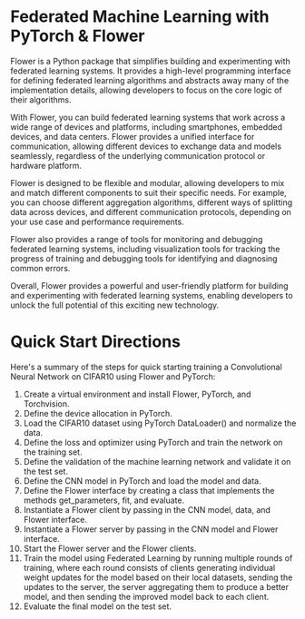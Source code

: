 # Federated Machine Learning with PyTorch & Flower

Flower is a Python package that simplifies building and experimenting with federated learning systems. It provides a high-level programming interface for defining federated learning algorithms and abstracts away many of the implementation details, allowing developers to focus on the core logic of their algorithms.

With Flower, you can build federated learning systems that work across a wide range of devices and platforms, including smartphones, embedded devices, and data centers. Flower provides a unified interface for communication, allowing different devices to exchange data and models seamlessly, regardless of the underlying communication protocol or hardware platform.

Flower is designed to be flexible and modular, allowing developers to mix and match different components to suit their specific needs. For example, you can choose different aggregation algorithms, different ways of splitting data across devices, and different communication protocols, depending on your use case and performance requirements.

Flower also provides a range of tools for monitoring and debugging federated learning systems, including visualization tools for tracking the progress of training and debugging tools for identifying and diagnosing common errors.

Overall, Flower provides a powerful and user-friendly platform for building and experimenting with federated learning systems, enabling developers to unlock the full potential of this exciting new technology.

# Quick Start Directions
Here's a summary of the steps for quick starting training a Convolutional Neural Network on CIFAR10 using Flower and PyTorch:

1. Create a virtual environment and install Flower, PyTorch, and Torchvision.
2. Define the device allocation in PyTorch.
3. Load the CIFAR10 dataset using PyTorch DataLoader() and normalize the data.
4. Define the loss and optimizer using PyTorch and train the network on the training set.
5. Define the validation of the machine learning network and validate it on the test set.
6. Define the CNN model in PyTorch and load the model and data.
7. Define the Flower interface by creating a class that implements the methods get_parameters, fit, and evaluate.
8. Instantiate a Flower client by passing in the CNN model, data, and Flower interface.
9. Instantiate a Flower server by passing in the CNN model and Flower interface.
10. Start the Flower server and the Flower clients.
11. Train the model using Federated Learning by running multiple rounds of training, where each round consists of clients generating individual weight updates for the model based on their local datasets, sending the updates to the server, the server aggregating them to produce a better model, and then sending the improved model back to each client.
12. Evaluate the final model on the test set.

